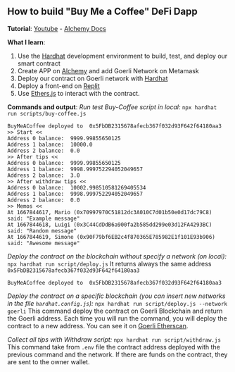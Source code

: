 ## How to build "Buy Me a Coffee" DeFi Dapp

**Tutorial**: [Youtube](https://www.youtube.com/watch?v=cxxKdJk55Lk) - [Alchemy Docs](https://docs.alchemy.com/docs/how-to-build-buy-me-a-coffee-defi-dapp)

**What I learn**:

1. Use the [Hardhat](https://hardhat.org/) development environment to build, test, and deploy our smart contract
2. Create APP on [Alchemy](https://alchemy.com) and add Goerli Network on Metamask
3. Deploy our contract on Goerli network with [Hardhat](https://hardhat.org/)
4. Deploy a front-end on [Replit](https://replit.com/)
5. Use [Ethers.js](https://docs.ethers.io) to interact with the contract.

**Commands and output**:
_Run test Buy-Coffee script in local:_
`npx hardhat run scripts/buy-coffee.js`

```
BuyMeACoffee deployed to  0x5FbDB2315678afecb367f032d93F642f64180aa3
>> Start <<
Address 0 balance:  9999.99855650125
Address 1 balance:  10000.0
Address 2 balance:  0.0
>> After tips <<
Address 0 balance:  9999.99855650125
Address 1 balance:  9998.999752294052049657
Address 2 balance:  3.0
>> After withdraw tips <<
Address 0 balance:  10002.998510581269405534
Address 1 balance:  9998.999752294052049657
Address 2 balance:  0.0
>> Memos <<
At 1667844617, Mario (0x70997970C51812dc3A010C7d01b50e0d17dc79C8) said: "Example message"
At 1667844618, Luigi (0x3C44CdDdB6a900fa2b585dd299e03d12FA4293BC) said: "Random message"
At 1667844619, Simone (0x90F79bf6EB2c4f870365E785982E1f101E93b906) said: "Awesome message"
```

_Deploy the contract on the blockchain without specify a network (on local):_
`npx hardhat run script/deploy.js`
It returns always the same address `0x5FbDB2315678afecb367f032d93F642f64180aa3`

```
BuyMeACoffee deployed to  0x5FbDB2315678afecb367f032d93F642f64180aa3
```

_Deploy the contract on a specific blockchain (you can insert new networks in the file `hardhat.config.js`):_
`npx hardhat run script/deploy.js --network goerli`
This command deploy the contract on Goerli Blockchain and return the Goerli address. Each time you will run the command, you will deploy the contract to a new address.
You can see it on [Goerli Etherscan](https://goerli.etherscan.io/).

_Collect all tips with Withdraw script:_
`npx hardhat run script/withdraw.js`
This command take from `.env` file the contract address deployed with the previous command and the network. If there are funds on the contract, they are sent to the owner wallet.
